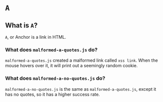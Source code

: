 # <code>A</code>
## What is <code>A</code>?
<code>A</code>, or Anchor is a link in HTML. 
### What does <code>malformed-a-quotes.js</code> do?
<code>malformed-a-quotes.js</code> created a malformed link called <code>xss link</code>. When the mouse hovers over it, it will print out a seemingly random cookie.
### What does <code>malformed-a-no-quotes.js</code> do?
<code>malformed-a-no-quotes.js</code> is the same as <code>malformed-a-quotes.js</code>, except it has no quotes, so it has a higher success rate.
